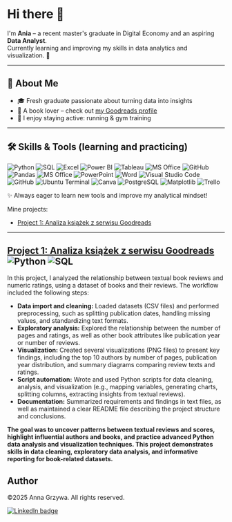 # Hi there 👋

I'm **Ania** – a recent master's graduate in Digital Economy and an aspiring **Data Analyst**.  
Currently learning and improving my skills in data analytics and visualization. 🚀  

---

## 🔎 About Me
- 🎓 Fresh graduate passionate about turning data into insights  
- 📖 A book lover – check out [my Goodreads profile](https://www.goodreads.com/user/show/38242245)  
- 🏃 I enjoy staying active: running & gym training  

---

## 🛠️ Skills & Tools (learning and practicing)
![Python](https://img.shields.io/badge/Python-3776AB?style=for-the-badge&logo=python&logoColor=white)
![SQL](https://img.shields.io/badge/SQL-003B57?style=for-the-badge&logo=sqlite&logoColor=white)
![Excel](https://img.shields.io/badge/Excel-217346?style=for-the-badge&logo=microsoft-excel&logoColor=white)
![Power BI](https://img.shields.io/badge/Power%20BI-F2C811?style=for-the-badge&logo=powerbi&logoColor=black)
![Tableau](https://img.shields.io/badge/Tableau-E97627?style=for-the-badge&logo=tableau&logoColor=white)
![MS Office](https://img.shields.io/badge/MS--Office-D83B01?style=for-the-badge&logo=microsoft-office&logoColor=white)
![GitHub](https://img.shields.io/badge/GitHub-181717?style=for-the-badge&logo=github&logoColor=white)
![Pandas](https://img.shields.io/badge/Pandas-150458?style=for-the-badge&logo=pandas&logoColor=white)
![MS Office](https://img.shields.io/badge/Microsoft%20Office-D83B01?style=for-the-badge&logo=microsoft-office&logoColor=white)
![PowerPoint](https://img.shields.io/badge/PowerPoint-B7472A?style=for-the-badge&logo=microsoft-powerpoint&logoColor=white)
![Word](https://img.shields.io/badge/Word-2B579A?style=for-the-badge&logo=microsoft-word&logoColor=white)
![Visual Studio Code](https://img.shields.io/badge/VS%20Code-007ACC?style=for-the-badge&logo=visualstudiocode&logoColor=white)
![GitHub](https://img.shields.io/badge/GitHub-181717?style=for-the-badge&logo=github&logoColor=white)
![Ubuntu Terminal](https://img.shields.io/badge/Terminal-241F1F?style=for-the-badge&logo=ubuntu&logoColor=E95420)
![Canva](https://img.shields.io/badge/Canva-00C4CC?style=for-the-badge&logo=canva&logoColor=white)
![PostgreSQL](https://img.shields.io/badge/PostgreSQL-4169E1?style=for-the-badge&logo=postgresql&logoColor=white)
![Matplotlib](https://img.shields.io/badge/Matplotlib-11557C?style=for-the-badge&logo=matplotlib&logoColor=white)
![Trello](https://img.shields.io/badge/Trello-0052CC?style=for-the-badge&logo=trello&logoColor=white)

✨ Always eager to learn new tools and improve my analytical mindset!  

Mine projects:

- [Project 1: Analiza książek z serwisu Goodreads](https://github.com/AnnMane/goodreads_project-)

---

## [Project 1: Analiza książek z serwisu Goodreads](https://github.com/AnnMane/goodreads_project-) ![Python](https://img.shields.io/badge/Python-3776AB?style=for-the-badge&logo=python&logoColor=white) ![SQL](https://img.shields.io/badge/SQL-003B57?style=for-the-badge&logo=sqlite&logoColor=white)

In this project, I analyzed the relationship between textual book reviews and numeric ratings, using a dataset of books and their reviews. The workflow included the following steps:
- **Data import and cleaning:** Loaded datasets (CSV files) and performed preprocessing, such as splitting publication dates, handling missing values, and standardizing text formats.
- **Exploratory analysis:** Explored the relationship between the number of pages and ratings, as well as other book attributes like publication year or number of reviews.
- **Visualization:** Created several visualizations (PNG files) to present key findings, including the top 10 authors by number of pages, publication year distribution, and summary diagrams comparing review texts and ratings.
- **Script automation:** Wrote and used Python scripts for data cleaning, analysis, and visualization (e.g., mapping variables, generating charts, splitting columns, extracting insights from textual reviews).
- **Documentation:** Summarized requirements and findings in text files, as well as maintained a clear README file describing the project structure and conclusions.
  
**The goal was to uncover patterns between textual reviews and scores, highlight influential authors and books, and practice advanced Python data analysis and visualization techniques. This project demonstrates skills in data cleaning, exploratory data analysis, and informative reporting for book-related datasets.**

## Author
©2025 Anna Grzywa. All rights reserved.

[<img src="https://img.shields.io/badge/LinkedIn-blue?logo=linkedin&logoColor=white&style=for-the-badge" alt="LinkedIn badge"/>](https://www.linkedin.com/in/annagrzywa/)
